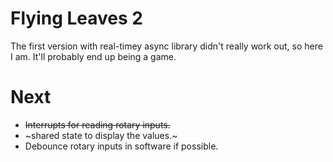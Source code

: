 # Flying Leaves 2

The first version with real-timey async library didn't really work out, so here I am. It'll probably end up being a game.

# Next
 - ~~Interrupts for reading rotary inputs.~~
 - ~shared state to display the values.~
 - Debounce rotary inputs in software if possible.

